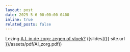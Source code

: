```yaml
---
layout: post
date: 2025-5-6 00:00:00-0400
inline: true
related_posts: false
---
```


Lezing [A.I. in de zorg: zegen of vloek?](https://www.ap.be/event/lezingen-binnen-de-sociaal-agogische-community-2025) ([slides]({{ site.url }}/assets/pdf/AI_zorg.pdf))